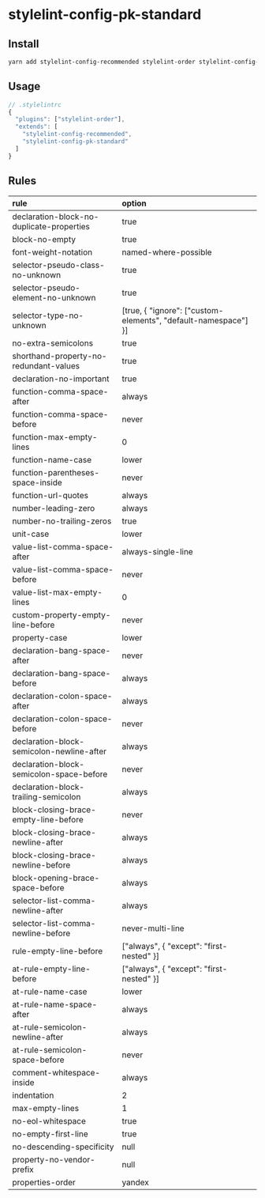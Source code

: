 # stylelint-config-pk-standard

## Install

```sh
yarn add stylelint-config-recommended stylelint-order stylelint-config-pk-standard --dev
```

## Usage

```javascript
// .stylelintrc
{
  "plugins": ["stylelint-order"],
  "extends": [
    "stylelint-config-recommended",
    "stylelint-config-pk-standard"
  ]
}
```

## Rules

| rule                                      | option                                                         |
| :---------------------------------------- | :------------------------------------------------------------- |
| declaration-block-no-duplicate-properties | true                                                           |
| block-no-empty                            | true                                                           |
| font-weight-notation                      | named-where-possible                                           |
| selector-pseudo-class-no-unknown          | true                                                           |
| selector-pseudo-element-no-unknown        | true                                                           |
| selector-type-no-unknown                  | [true, { "ignore": ["custom-elements", "default-namespace"] }] |
| no-extra-semicolons                       | true                                                           |
| shorthand-property-no-redundant-values    | true                                                           |
| declaration-no-important                  | true                                                           |
| function-comma-space-after                | always                                                         |
| function-comma-space-before               | never                                                          |
| function-max-empty-lines                  | 0                                                              |
| function-name-case                        | lower                                                          |
| function-parentheses-space-inside         | never                                                          |
| function-url-quotes                       | always                                                         |
| number-leading-zero                       | always                                                         |
| number-no-trailing-zeros                  | true                                                           |
| unit-case                                 | lower                                                          |
| value-list-comma-space-after              | always-single-line                                             |
| value-list-comma-space-before             | never                                                          |
| value-list-max-empty-lines                | 0                                                              |
| custom-property-empty-line-before         | never                                                          |
| property-case                             | lower                                                          |
| declaration-bang-space-after              | never                                                          |
| declaration-bang-space-before             | always                                                         |
| declaration-colon-space-after             | always                                                         |
| declaration-colon-space-before            | never                                                          |
| declaration-block-semicolon-newline-after | always                                                         |
| declaration-block-semicolon-space-before  | never                                                          |
| declaration-block-trailing-semicolon      | always                                                         |
| block-closing-brace-empty-line-before     | never                                                          |
| block-closing-brace-newline-after         | always                                                         |
| block-closing-brace-newline-before        | always                                                         |
| block-opening-brace-space-before          | always                                                         |
| selector-list-comma-newline-after         | always                                                         |
| selector-list-comma-newline-before        | never-multi-line                                               |
| rule-empty-line-before                    | ["always", { "except": "first-nested" }]                       |
| at-rule-empty-line-before                 | ["always", { "except": "first-nested" }]                       |
| at-rule-name-case                         | lower                                                          |
| at-rule-name-space-after                  | always                                                         |
| at-rule-semicolon-newline-after           | always                                                         |
| at-rule-semicolon-space-before            | never                                                          |
| comment-whitespace-inside                 | always                                                         |
| indentation                               | 2                                                              |
| max-empty-lines                           | 1                                                              |
| no-eol-whitespace                         | true                                                           |
| no-empty-first-line                       | true                                                           |
| no-descending-specificity                 | null                                                           |
| property-no-vendor-prefix                 | null                                                           |
| properties-order                          | yandex                                                         |
